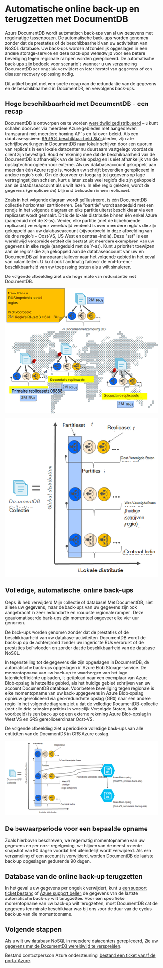 <properties
    pageTitle="Online back-up en terugzetten met DocumentDB | Microsoft Azure"
    description="Informatie over het uitvoeren van automatische back-up en het herstellen van databases met Azure DocumentDB NoSQL."
    keywords="back-up en terugzetten, online back-up"
    services="documentdb"
    documentationCenter=""
    authors="RahulPrasad16"
    manager="jhubbard"
    editor="monicar"/>

<tags
    ms.service="documentdb"
    ms.workload="data-services"
    ms.tgt_pltfrm="na"
    ms.devlang="multiple"
    ms.topic="article"
    ms.date="09/23/2016"
    ms.author="raprasa"/>

# <a name="automatic-online-backup-and-restore-with-documentdb"></a>Automatische online back-up en terugzetten met DocumentDB 

Azure DocumentDB wordt automatisch back-ups van al uw gegevens met regelmatige tussenpozen. De automatische back-ups worden genomen zonder dat de prestaties of de beschikbaarheid van uw activiteiten van NoSQL database. Uw back-ups worden afzonderlijk opgeslagen in een andere storage-service en deze back-ups wereldwijd voor een betere beveiliging tegen regionale rampen worden gerepliceerd. De automatische back-ups zijn bedoeld voor scenario's wanneer u uw verzameling DocumentDB per ongeluk verwijdert en later herstel van gegevens of een disaster recovery oplossing nodig.  

Dit artikel begint met een snelle recap van de redundantie van de gegevens en de beschikbaarheid in DocumentDB, en vervolgens back-ups. 

## <a name="high-availability-with-documentdb---a-recap"></a>Hoge beschikbaarheid met DocumentDB - een recap

DocumentDB is ontworpen om te worden [wereldwijd gedistribueerd](documentdb-distribute-data-globally.md) – u kunt schalen doorvoer via meerdere Azure gebieden met aangedreven transparant met meerdere homing API's en failover-beleid. Als een databasesysteem [99,99% beschikbaarheid Sla's](https://azure.microsoft.com/support/legal/sla/documentdb/v1_0/)bieden, zijn alle schrijfbewerkingen in DocumentDB naar lokale schijven door een quorum van replica's in een lokale datacenter nu duurzaam vastgelegd voordat de client zijn bevestigd. Houd er rekening mee dat de beschikbaarheid van de DocumentDB is afhankelijk van de lokale opslag en is niet afhankelijk van de opslagtechnologieën voor externe. Als uw databaseaccount gekoppeld aan meer dan één Azure regio is, worden uw schrijft bovendien gerepliceerd in andere regio's ook. Om de doorvoer en toegang tot gegevens op lage vertragingstijden schalen, kunt u laten zoals veel regio's die zijn gekoppeld aan de databaseaccount als u wilt lezen. In elke regio gelezen, wordt de gegevens (gerepliceerde) blijvend behouden in een replicaset.  

Zoals in het volgende diagram wordt geïllustreerd, is één DocumentDB collectie [horizontaal partitioneren](documentdb-partition-data.md). Een "partitie" wordt aangeduid met een rondje in het volgende diagram en elke partitie uiterst beschikbaar via een replicaset wordt gemaakt. Dit is de lokale distributie binnen één enkel Azure (aangeduid met de X-as). Verder, elke partitie (met de bijbehorende replicaset) vervolgens wereldwijd verdeeld is over meerdere regio's die zijn gekoppeld aan uw databaseaccount (bijvoorbeeld in deze afbeelding van de drie regio's – Oost-VS, US West en centraal-India). Deze "set" is een wereldwijd verspreide entiteit die bestaat uit meerdere exemplaren van uw gegevens in elke regio (aangeduid met de Y-as). Kunt u prioriteit toewijzen aan de regio's die zijn gekoppeld aan de databaseaccount van uw en DocumentDB zal transparant failover naar het volgende gebied in het geval van calamiteiten. U kunt ook handmatig failover de end-to-end-beschikbaarheid van uw toepassing testen als u wilt simuleren.  

De volgende afbeelding ziet u de hoge mate van redundantie met DocumentDB.

![Hoge mate van redundantie met DocumentDB](./media/documentdb-online-backup-and-restore/azure-documentdb-nosql-database-redundancy.png)


![Hoge mate van redundantie met DocumentDB](./media/documentdb-online-backup-and-restore/azure-documentdb-nosql-database-global-distribution.png)

## <a name="full-automatic-online-backups"></a>Volledige, automatische, online back-ups

Oeps, ik heb verwijderd Mijn collectie of database! Met DocumentDB, niet alleen uw gegevens, maar de back-ups van uw gegevens zijn ook aangebracht in zeer redundante en robuuste regionale rampen. Deze geautomatiseerde back-ups zijn momenteel ongeveer elke vier uur genomen. 

De back-ups worden genomen zonder dat de prestaties of de beschikbaarheid van uw database-activiteiten. DocumentDB wordt de back-up op de achtergrond zonder uw ingerichte RUs verbruikt of de prestaties beïnvloeden en zonder dat de beschikbaarheid van de database NoSQL. 

In tegenstelling tot de gegevens die zijn opgeslagen in DocumentDB, de automatische back-ups opgeslagen in Azure Blob Storage-service. De momentopname van uw back-up te waarborgen van het lage latentie/efficiënte uploaden, is geüpload naar een exemplaar van Azure Blob-opslag in hetzelfde gebied, als het huidige gebied schrijven van uw account DocumentDB database. Voor betere beveiliging tegen regionale is elke momentopname van uw back-upgegevens in Azure Blob-opslag opnieuw gerepliceerd via geo-redundante opslag (GRS) naar een andere regio. In het volgende diagram ziet u dat de volledige DocumentDB-collectie (met alle drie primaire partities in westelijk Verenigde Staten, in dit voorbeeld) is een back-up op een externe rekening Azure Blob-opslag in West VS en GRS gerepliceerd naar Oost-VS. 

De volgende afbeelding ziet u periodieke volledige back-ups van alle entiteiten van de DocumentDB in GRS Azure opslag.

![Periodieke volledige back-ups van alle entiteiten van de DocumentDB in GRS Azure opslag](./media/documentdb-online-backup-and-restore/azure-documentdb-nosql-database-automatic-backup.png)


## <a name="retention-period-for-a-given-snapshot"></a>De bewaarperiode voor een bepaalde opname

Zoals hierboven beschreven, we regelmatig momentopnamen van uw gegevens en per onze regelgeving, we blijven van de meest recente snapshot van 90 dagen voordat het uiteindelijk wordt verwijderd. Als een verzameling of een account is verwijderd, worden DocumentDB de laatste back-up opgeslagen gedurende 90 dagen.

## <a name="restore-database-from-the-online-backup"></a>Database van de online back-up terugzetten

In het geval u uw gegevens per ongeluk verwijdert, kunt u [een support ticket bestand](https://portal.azure.com/?#blade/Microsoft_Azure_Support/HelpAndSupportBlade) of [Azure support bellen](https://azure.microsoft.com/support/options/) de gegevens van de laatste automatische back-up wilt terugzetten. Voor een specifieke momentopname van uw back-up wilt terugzetten, moet DocumentDB dat de gegevens ten minste beschikbaar was bij ons voor de duur van de cyclus back-up van die momentopname.

## <a name="next-steps"></a>Volgende stappen

Als u wilt uw database NoSQL in meerdere datacenters gerepliceerd, Zie [uw gegevens met de DocumentDB wereldwijd te verspreiden](documentdb-distribute-data-globally.md). 

Bestand contactpersoon Azure ondersteuning, [bestand een ticket vanaf de portal Azure](https://portal.azure.com/?#blade/Microsoft_Azure_Support/HelpAndSupportBlade).